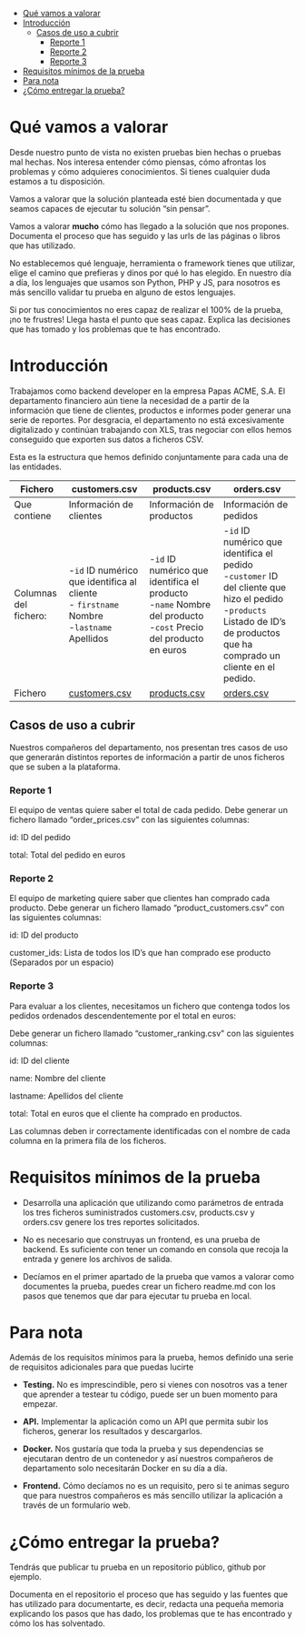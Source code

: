 - [Qué vamos a valorar](#qué-vamos-a-valorar)
- [Introducción](#introducción)
  - [Casos de uso a cubrir](#casos-de-uso-a-cubrir)
    - [Reporte 1](#reporte-1)
    - [Reporte 2](#reporte-2)
    - [Reporte 3](#reporte-3)
- [Requisitos mínimos de la prueba](#requisitos-mínimos-de-la-prueba)
- [Para nota](#para-nota)
- [¿Cómo entregar la prueba?](#cómo-entregar-la-prueba)

# Qué vamos a valorar

Desde nuestro punto de vista no existen pruebas bien hechas o pruebas mal hechas. Nos interesa entender cómo piensas, cómo afrontas los problemas y cómo adquieres conocimientos. Si tienes cualquier duda estamos a tu disposición.

Vamos a valorar que la solución planteada esté bien documentada y que seamos capaces de ejecutar tu solución “sin pensar”.

Vamos a valorar **mucho** cómo has llegado a la solución que nos propones. Documenta el proceso que has seguido y las urls de las páginas o libros que has utilizado.

No establecemos qué lenguaje, herramienta o framework tienes que utilizar, elige el camino que prefieras y dinos por qué lo has elegido. En nuestro día a día, los lenguajes que usamos son Python, PHP y JS, para nosotros es más sencillo validar tu prueba en alguno de estos lenguajes.

Si por tus conocimientos no eres capaz de realizar el 100% de la prueba, ¡no te frustres! Llega hasta el punto que seas capaz. Explica las decisiones que has tomado y los problemas que te has encontrado.

# Introducción

Trabajamos como backend developer en la empresa Papas ACME, S.A. El departamento financiero aún tiene la necesidad de a partir de la información que tiene de clientes, productos e informes poder generar una serie de reportes. Por desgracia, el departamento no está excesivamente digitalizado y continúan trabajando con XLS, tras negociar con ellos hemos conseguido que exporten sus datos a ficheros CSV.

Esta es la estructura que hemos definido conjuntamente para cada una de las entidades.

| Fichero | customers.csv | products.csv | orders.csv |
|---------|---------------|--------------|------------|
| Que contiene | Información de clientes |Información de productos |Información de pedidos| 
| Columnas del fichero: |-`id` ID numérico que identifica al cliente <br>- `firstname` Nombre<br>-`lastname` Apellidos |-`id` ID numérico que identifica el producto<br>-`name` Nombre del producto<br>-`cost` Precio del producto en euros|-`id` ID numérico que identifica el pedido<br>-`customer` ID del cliente que hizo el pedido<br>-`products` Listado de ID’s de productos que ha comprado un cliente en el pedido.
|Fichero|[customers.csv](customers.csv)|[products.csv](products.csv)|[orders.csv](orders.csv)|
 
## Casos de uso a cubrir

Nuestros compañeros del departamento, nos presentan tres casos de uso que generarán distintos reportes de información a partir de unos ficheros que se suben a la plataforma.

### Reporte 1

El equipo de ventas quiere saber el total de cada pedido. Debe generar un fichero llamado “order_prices.csv” con las siguientes columnas: 

id: ID del pedido

total: Total del pedido en euros

### Reporte 2

El equipo de marketing quiere saber que clientes han comprado cada producto. Debe generar un fichero llamado “product_customers.csv” con las siguientes columnas: 

id: ID del producto

customer_ids: Lista de todos los ID’s que han comprado ese producto (Separados por un espacio)

### Reporte 3

 Para evaluar a los clientes, necesitamos un fichero que contenga todos los pedidos ordenados descendentemente por el total en euros:

Debe generar un fichero llamado “customer_ranking.csv" con las siguientes columnas: 

id: ID del cliente

name: Nombre del cliente

lastname: Apellidos del cliente

total: Total en euros que el cliente ha comprado en productos.

Las columnas deben ir correctamente identificadas con el nombre de cada columna en la primera fila de los ficheros.

# Requisitos mínimos de la prueba

* Desarrolla una aplicación que utilizando como parámetros de entrada los tres ficheros suministrados customers.csv, products.csv y orders.csv genere los tres reportes solicitados.

* No es necesario que construyas un frontend, es una prueba de backend. Es suficiente con tener un comando en consola que recoja la entrada y genere los archivos de salida.

* Decíamos en el primer apartado de la prueba que vamos a valorar como documentes la prueba, puedes crear un fichero readme.md con los pasos que tenemos que dar para ejecutar tu prueba en local.

# Para nota

Además de los requisitos mínimos para la prueba, hemos definido una serie de requisitos adicionales para que puedas lucirte

* **Testing.** No es imprescindible, pero si vienes con nosotros vas a tener que aprender a testear tu código, puede ser un buen momento para empezar.

* **API.** Implementar la aplicación como un API que permita subir los ficheros, generar los resultados y descargarlos.

* **Docker.** Nos gustaría que toda la prueba y sus dependencias se ejecutaran dentro de un contenedor y así nuestros compañeros de departamento solo necesitarán Docker en su día a día.

* **Frontend.** Cómo decíamos no es un requisito, pero si te animas seguro que para nuestros compañeros es más sencillo utilizar la aplicación a través de un formulario web.

# ¿Cómo entregar la prueba?

Tendrás que publicar tu prueba en un repositorio público, github por ejemplo.

Documenta en el repositorio el proceso que has seguido y las fuentes que has utilizado para documentarte, es decir, redacta una pequeña memoria explicando los pasos que has dado, los problemas que te has encontrado y cómo los has solventado.

